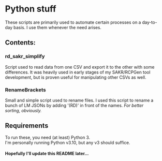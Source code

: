 # Python stuff
These scripts are primarily used to automate certain processes on a day-to-day basis. I use them whenever the need arises.

## Contents:
### rd_sakr_simplify
Script used to read data from one CSV and export it to the other with some differences. It was heavily used in early stages of my SAKR/RCPGen tool development, but is proven useful for manipulating other CSVs as well.

### RenameBrackets
Small and simple script used to rename files. I used this script to rename a bunch of LM JSONs by adding '(RD)' in front of the names. <i> For better sorting, obviously. </i>

## Requirements
To run these, you need (at least) Python 3.  
I'm personally running Python v3.10, but any v3 should suffice.

#### Hopefully I'll update this README later...
